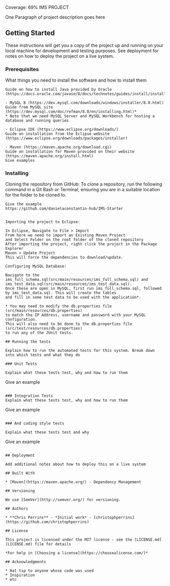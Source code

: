 Coverage: 69%
IMS PROJECT

One Paragraph of project description goes here

## Getting Started

These instructions will get you a copy of the project up and running on your local machine for development and testing purposes. See deployment for notes on how to deploy the project on a live system.

### Prerequisites

What things you need to install the software and how to install them

```- Java 8 (https://www.oracle.com/java/technologies/downloads/#java8)
Guide on how to install Java provided by Oracle (https://docs.oracle.com/javase/8/docs/technotes/guides/install/install_overview.html)

- MySQL 8 (https://dev.mysql.com/downloads/windows/installer/8.0.html)
Guide from MySQL site (https://dev.mysql.com/doc/refman/8.0/en/installing.html)*
* Note that we need MySQL Server and MySQL Workbench for hosting a database and running queries

- Eclipse IDE (https://www.eclipse.org/downloads/)
Guide on installation from the Eclipse website (https://www.eclipse.org/downloads/packages/installer)

- Maven (https://maven.apache.org/download.cgi)
Guide on installation for Maven provided on their website (https://maven.apache.org/install.html)
Give examples
```

### Installing

Cloning the repository from GitHub: To clone a repository, run the following command in a Git Bash or Terminal, ensuring you are in a suitable location for the folder to be cloned to.
```
Give the example
https://github.com/danielaconstantin-hub/IMS-Starter


Importing the project to Eclipse:

In Eclipse, Navigate to File > Import
From here we need to import an Existing Maven Project
and Select Folder on the root folder of the cloned repository
After importing the project, right click the project in the Package Explorer
Maven > Update Project
This will force the dependencies to download/update.

Configuring MySQL Database:

Navigate to the ims_full_schema.sql(src/main/resources/ims_full_schema.sql) and ims_test_data.sql(src/main/resources/ims_test_data.sql).
Once these are open in MySQL, first run ims_full_schema.sql, followed by ims_test_data.sql. This will create the tables 
and fill in some test data to be used with the application*.

* You may need to modify the db.properties file (src/main/resources/db.properties) 
to match the IP Address, username and password with your MySQL configuration.
This will also need to be done to the db.properties file (src/test/resources/db.properties)
to run any of the JUnit tests.

## Running the tests

Explain how to run the automated tests for this system. Break down into which tests and what they do

### Unit Tests 

Explain what these tests test, why and how to run them

```
Give an example
```

### Integration Tests 
Explain what these tests test, why and how to run them

```
Give an example
```

### And coding style tests

Explain what these tests test and why

```
Give an example
```

## Deployment

Add additional notes about how to deploy this on a live system

## Built With

* [Maven](https://maven.apache.org/) - Dependency Management

## Versioning

We use [SemVer](http://semver.org/) for versioning.

## Authors

* **Chris Perrins** - *Initial work* - [christophperrins](https://github.com/christophperrins)

## License

This project is licensed under the MIT license - see the [LICENSE.md](LICENSE.md) file for details 

*For help in [Choosing a license](https://choosealicense.com/)*

## Acknowledgments

* Hat tip to anyone whose code was used
* Inspiration
* etc

